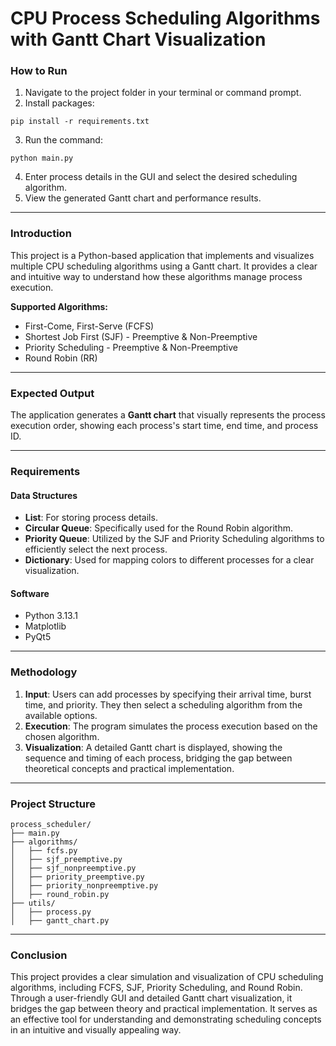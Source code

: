 # CPU Process Scheduling Algorithms with Gantt Chart Visualization

### How to Run
1. Navigate to the project folder in your terminal or command prompt.
2. Install packages:
```
pip install -r requirements.txt
```
3. Run the command:
```
python main.py
```
4. Enter process details in the GUI and select the desired scheduling algorithm.
5. View the generated Gantt chart and performance results.

---

### Introduction
This project is a Python-based application that implements and visualizes multiple CPU scheduling algorithms using a Gantt chart. It provides a clear and intuitive way to understand how these algorithms manage process execution.

**Supported Algorithms:**
* First-Come, First-Serve (FCFS)
* Shortest Job First (SJF) - Preemptive & Non-Preemptive
* Priority Scheduling - Preemptive & Non-Preemptive
* Round Robin (RR)

---

### Expected Output
The application generates a **Gantt chart** that visually represents the process execution order, showing each process's start time, end time, and process ID. 

---

### Requirements
#### Data Structures
* **List**: For storing process details.
* **Circular Queue**: Specifically used for the Round Robin algorithm.
* **Priority Queue**: Utilized by the SJF and Priority Scheduling algorithms to efficiently select the next process.
* **Dictionary**: Used for mapping colors to different processes for a clear visualization.

#### Software
* Python 3.13.1
* Matplotlib
* PyQt5

---

### Methodology
1. **Input**: Users can add processes by specifying their arrival time, burst time, and priority. They then select a scheduling algorithm from the available options.
2. **Execution**: The program simulates the process execution based on the chosen algorithm.
3. **Visualization**: A detailed Gantt chart is displayed, showing the sequence and timing of each process, bridging the gap between theoretical concepts and practical implementation.

---

### Project Structure

```
process_scheduler/
├── main.py
├── algorithms/
│   ├── fcfs.py
│   ├── sjf_preemptive.py
│   ├── sjf_nonpreemptive.py
│   ├── priority_preemptive.py
│   ├── priority_nonpreemptive.py
│   ├── round_robin.py
├── utils/
│   ├── process.py
│   ├── gantt_chart.py
```

---

### Conclusion

This project provides a clear simulation and visualization of CPU scheduling algorithms, including FCFS, SJF, Priority Scheduling, and Round Robin. Through a user-friendly GUI and detailed Gantt chart visualization, it bridges the gap between theory and practical implementation. It serves as an effective tool for understanding and demonstrating scheduling concepts in an intuitive and visually appealing way.
